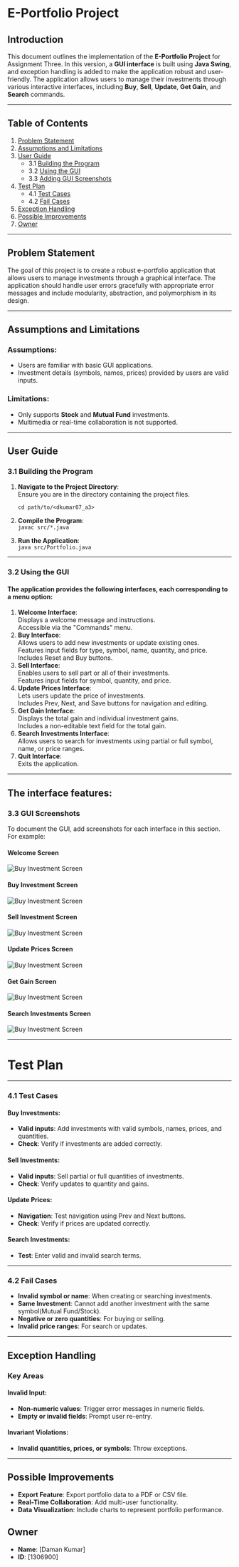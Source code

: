 # E-Portfolio Project

## Introduction

This document outlines the implementation of the **E-Portfolio Project** for Assignment Three. In this version, a **GUI
interface** is built using **Java Swing**, and exception handling is added to make the application robust and
user-friendly. The application allows users to manage their investments through various interactive interfaces,
including **Buy**, **Sell**, **Update**, **Get Gain**, and **Search** commands.

---

## Table of Contents

1. [Problem Statement](#problem-statement)
2. [Assumptions and Limitations](#assumptions-and-limitations)
3. [User Guide](#user-guide)
    - 3.1 [Building the Program](#building-the-program)
    - 3.2 [Using the GUI](#using-the-gui)
    - 3.3 [Adding GUI Screenshots](#adding-gui-screenshots)
4. [Test Plan](#test-plan)
    - 4.1 [Test Cases](#test-cases)
    - 4.2 [Fail Cases](#fail-cases)
5. [Exception Handling](#exception-handling)
6. [Possible Improvements](#possible-improvements)
7. [Owner](#owner)

---

## Problem Statement

The goal of this project is to create a robust e-portfolio application that allows users to manage investments through a
graphical interface. The application should handle user errors gracefully with appropriate error messages and include
modularity, abstraction, and polymorphism in its design.

---

## Assumptions and Limitations

### Assumptions:

- Users are familiar with basic GUI applications.
- Investment details (symbols, names, prices) provided by users are valid inputs.

### Limitations:

- Only supports **Stock** and **Mutual Fund** investments.
- Multimedia or real-time collaboration is not supported.

---

## User Guide

### 3.1 Building the Program

1. **Navigate to the Project Directory**:  
   Ensure you are in the directory containing the project files.

   ```cd path/to/<dkumar07_a3>```

2. **Compile the Program**:  
   ```javac src/*.java```

3. **Run the Application**:  
   ```java src/Portfolio.java```

<hr></hr>

### 3.2 Using the GUI

#### The application provides the following interfaces, each corresponding to a menu option:

1. **Welcome Interface**:  
   Displays a welcome message and instructions.  
   Accessible via the "Commands" menu.
2. **Buy Interface**:  
   Allows users to add new investments or update existing ones.  
   Features input fields for type, symbol, name, quantity, and price.  
   Includes Reset and Buy buttons.
3. **Sell Interface**:  
   Enables users to sell part or all of their investments.  
   Features input fields for symbol, quantity, and price.
4. **Update Prices Interface**:  
   Lets users update the price of investments.  
   Includes Prev, Next, and Save buttons for navigation and editing.
5. **Get Gain Interface**:  
   Displays the total gain and individual investment gains.  
   Includes a non-editable text field for the total gain.
6. **Search Investments Interface**:  
   Allows users to search for investments using partial or full symbol, name, or price ranges.
7. **Quit Interface**:  
   Exits the application.

<hr></hr>

## The interface features:

### 3.3 GUI Screenshots

To document the GUI, add screenshots for each interface in this section. For example:

#### Welcome Screen

![Buy Investment Screen](testcasesPhotos/welcome.png)

#### Buy Investment Screen

![Buy Investment Screen](testcasesPhotos/buy.png)

#### Sell Investment Screen

![Buy Investment Screen](testcasesPhotos/sell.png)

#### Update Prices Screen

![Buy Investment Screen](testcasesPhotos/update.png)

#### Get Gain Screen

![Buy Investment Screen](testcasesPhotos/gain.png)

#### Search Investments Screen

![Buy Investment Screen](testcasesPhotos/search.png) <hr></hr>

# Test Plan

<hr></hr>

### 4.1 Test Cases

#### Buy Investments:

- **Valid inputs**: Add investments with valid symbols, names, prices, and quantities.
- **Check**: Verify if investments are added correctly.

#### Sell Investments:

- **Valid inputs**: Sell partial or full quantities of investments.
- **Check**: Verify updates to quantity and gains.

#### Update Prices:

- **Navigation**: Test navigation using Prev and Next buttons.
- **Check**: Verify if prices are updated correctly.

#### Search Investments:

- **Test**: Enter valid and invalid search terms.

<hr></hr>

### 4.2 Fail Cases

- **Invalid symbol or name**: When creating or searching investments.
- **Same Investment**: Cannot add another investment with the same symbol(Mutual Fund/Stock).
- **Negative or zero quantities**: For buying or selling.
- **Invalid price ranges**: For search or updates.

---

## Exception Handling

### Key Areas

#### Invalid Input:

- **Non-numeric values**: Trigger error messages in numeric fields.
- **Empty or invalid fields**: Prompt user re-entry.

#### Invariant Violations:

- **Invalid quantities, prices, or symbols**: Throw exceptions.

---

## Possible Improvements

- **Export Feature**: Export portfolio data to a PDF or CSV file.
- **Real-Time Collaboration**: Add multi-user functionality.
- **Data Visualization**: Include charts to represent portfolio performance.

## Owner

- **Name**: [Daman Kumar]
- **ID**: [1306900]
